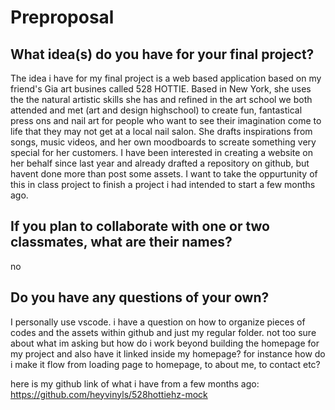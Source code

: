 # Preproposal

## What idea(s) do you have for your final project?

The idea i have for my final project is a web based application based on my friend's Gia art busines called 528 HOTTIE. Based in New York, she uses the the natural artistic skills she has and refined in the art school we both attended and met (art and design highschool) to create fun, fantastical press ons and nail art for people who want to see their imagination come to life that they may not get at a local nail salon. She drafts inspirations from songs, music videos, and her own moodboards to screate something very special for her customers. I have been interested in creating a website on her behalf since last year and already drafted a repository on github, but havent done more than post some assets. I want to take the oppurtunity of this in class project to finish a project i had intended to start a few months ago.

## If you plan to collaborate with one or two classmates, what are their names?

no

## Do you have any questions of your own?

I personally use vscode. i have a question on how to organize pieces of codes and the assets within github and just my regular folder. not too sure about what im asking but how do i work beyond building the homepage for my project and also have it linked inside my homepage? for instance how do i make it flow from loading page to homepage, to about me, to contact etc? 


here is my github link of what i have from a few months ago: https://github.com/heyvinyls/528hottiehz-mock

